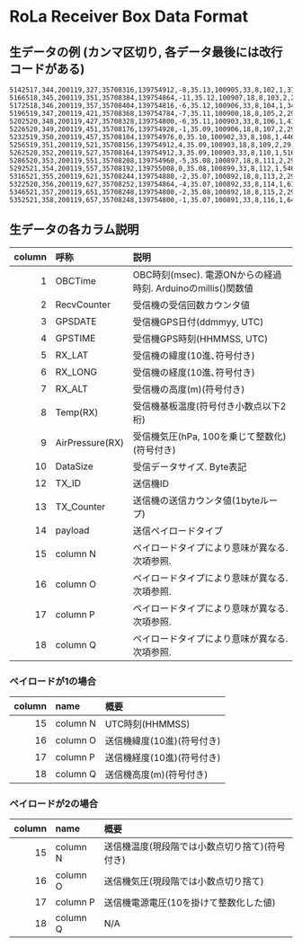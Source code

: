 # RoLa Receiver Box Data Format

## 生データの例 (カンマ区切り, 各データ最後には改行コードがある) 

```csv/rawdata.csv
5142517,344,200119,327,35708316,139754912,-8,35.13,100905,33,8,102,1,316,35708324,139754752,40
5166518,345,200119,351,35708384,139754864,-11,35.12,100907,18,8,103,2,29,1008,38
5172518,346,200119,357,35708404,139754816,-6,35.12,100906,33,8,104,1,346,35708324,139754736,35
5196519,347,200119,421,35708368,139754784,-7,35.11,100900,18,8,105,2,29,1008,38
5202520,348,200119,427,35708328,139754800,-6,35.11,100903,33,8,106,1,416,35708424,139754928,35
5226520,349,200119,451,35708176,139754928,-1,35.09,100906,18,8,107,2,29,1008,38
5232519,350,200119,457,35708104,139754976,0,35.10,100902,33,8,108,1,446,35708388,139754848,36
5256519,351,200119,521,35708156,139754912,4,35.09,100903,18,8,109,2,29,1008,38
5262520,352,200119,527,35708164,139754912,3,35.09,100903,33,8,110,1,516,35708332,139754864,48
5286520,353,200119,551,35708208,139754960,-5,35.08,100897,18,8,111,2,29,1008,38
5292521,354,200119,557,35708192,139755008,0,35.08,100899,33,8,112,1,546,35708584,139755136,65
5316521,355,200119,621,35708244,139754880,-2,35.07,100892,18,8,113,2,29,1008,38
5322520,356,200119,627,35708252,139754864,-4,35.07,100892,33,8,114,1,616,35708484,139755072,53
5346521,357,200119,651,35708248,139754800,-2,35.08,100892,18,8,115,2,29,1008,38
5352521,358,200119,657,35708248,139754800,-1,35.07,100891,33,8,116,1,646,3570838
```

## 生データの各カラム説明
|column| 呼称 | 説明 |
|--:|:------------|:------------|
| 1 | OBCTime     | OBC時刻(msec). 電源ONからの経過時刻. Arduinoのmillis()関数値 |
| 2 | RecvCounter | 受信機の受信回数カウンタ値 |
| 3 | GPSDATE     | 受信機GPS日付(ddmmyy, UTC) |
| 4 | GPSTIME     | 受信機GPS時刻(HHMMSS, UTC) |
| 5 | RX_LAT      | 受信機の緯度(10進､符号付き) |
| 6 | RX_LONG     | 受信機の経度(10進､符号付き) |
| 7 | RX_ALT      | 受信機の高度(m)(符号付き) |
| 8 | Temp(RX)    | 受信機基板温度(符号付き小数点以下2桁) |
| 9 | AirPressure(RX) | 受信機気圧(hPa, 100を乗じて整数化)(符号付き) |
|10 | DataSize   | 受信データサイズ. Byte表記 |
|12 | TX_ID      | 送信機ID |
|13 | TX_Counter | 送信機の送信カウンタ値(1byteループ) |
|14 | payload    | 送信ペイロードタイプ |
|15 | column N   | ペイロードタイプにより意味が異なる. 次項参照. |
|16 | column O   | ペイロードタイプにより意味が異なる. 次項参照. |
|17 | column P   | ペイロードタイプにより意味が異なる. 次項参照. |
|18 | column Q   | ペイロードタイプにより意味が異なる. 次項参照. |

### ペイロードが1の場合
|column| name | 概要 |
|--:|:-----------|:------------|
|15 | column N   | UTC時刻(HHMMSS) |
|16 | column O   | 送信機緯度(10進)(符号付き) |
|17 | column P   | 送信機経度(10進)(符号付き) |
|18 | column Q   | 送信機高度(m)(符号付き) |

### ペイロードが2の場合
|column| name | 概要 |
|--:|:-----------|:------------|
|15 | column N   | 送信機温度(現段階では小数点切り捨て)(符号付き)
|16 | column O   | 送信機気圧(現段階では小数点切り捨て)
|17 | column P   | 送信機電源電圧(10を掛けて整数化した値)
|18 | column Q   | N/A
